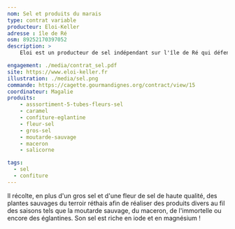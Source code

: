 ```yaml
---
nom: Sel et produits du marais
type: contrat variable
producteur: Eloi-Keller
adresse : île de Ré
osm: 89252170397052
description: >
    Eloi est un producteur de sel indépendant sur l'île de Ré qui défend les techniques artisanales. Il utilise des techniques ancestrales datant de l'apparition de l'activité salicole sur l'île au XIIIe siècle. Eloi a un petit marais de 26 aires saunantes hérité de son arrière grand-mère.

engagement: ./media/contrat_sel.pdf
site: https://www.eloi-keller.fr
illustration: ./media/sel.png
commande: https://cagette.gourmandignes.org/contract/view/15
coordinateur: Magalie
produits:
    - asssortiment-5-tubes-fleurs-sel
    - caramel
    - confiture-eglantine
    - fleur-sel
    - gros-sel
    - moutarde-sauvage
    - maceron
    - salicorne

tags:
  - sel
  - confiture
---
```


Il récolte, en plus d'un gros sel et d'une fleur de sel de haute qualité, des plantes sauvages du terroir réthais afin de réaliser des produits divers au fil des saisons tels que la moutarde sauvage, du maceron, de l'immortelle ou encore des églantines. Son sel est riche en iode et en magnésium ! 
